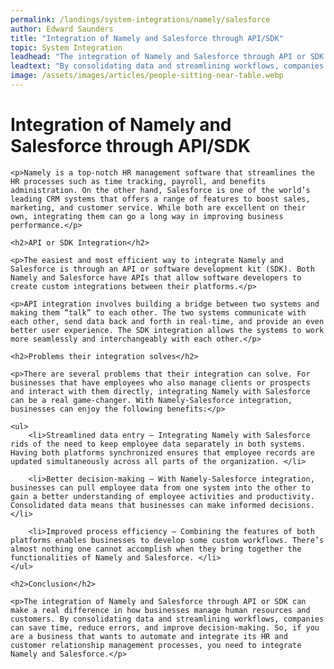 ```yaml
---
permalink: /landings/system-integrations/namely/salesforce
author: Edward Saunders
title: "Integration of Namely and Salesforce through API/SDK"
topic: System Integration
leadhead: "The integration of Namely and Salesforce through API or SDK can make a real difference in how businesses manage human resources and customers"
leadtext: "By consolidating data and streamlining workflows, companies can save time, reduce errors, and improve decision-making. So, if you are a business that wants to automate and integrate its HR and customer relationship management processes, you need to integrate Namely and Salesforce."
image: /assets/images/articles/people-sitting-near-table.webp
---
```

<div class="arttext">
	<h1>Integration of Namely and Salesforce through API/SDK</h1>

	<p>Namely is a top-notch HR management software that streamlines the HR processes such as time tracking, payroll, and benefits administration. On the other hand, Salesforce is one of the world’s leading CRM systems that offers a range of features to boost sales, marketing, and customer service. While both are excellent on their own, integrating them can go a long way in improving business performance.</p>

	<h2>API or SDK Integration</h2>

	<p>The easiest and most efficient way to integrate Namely and Salesforce is through an API or software development kit (SDK). Both Namely and Salesforce have APIs that allow software developers to create custom integrations between their platforms.</p>

	<p>API integration involves building a bridge between two systems and making them “talk” to each other. The two systems communicate with each other, send data back and forth in real-time, and provide an even better user experience. The SDK integration allows the systems to work more seamlessly and interchangeably with each other.</p>

	<h2>Problems their integration solves</h2>

	<p>There are several problems that their integration can solve. For businesses that have employees who also manage clients or prospects and interact with them directly, integrating Namely with Salesforce can be a real game-changer. With Namely-Salesforce integration, businesses can enjoy the following benefits:</p>

	<ul>
		<li>Streamlined data entry – Integrating Namely with Salesforce rids of the need to keep employee data separately in both systems. Having both platforms synchronized ensures that employee records are updated simultaneously across all parts of the organization. </li>

		<li>Better decision-making – With Namely-Salesforce integration, businesses can pull employee data from one system into the other to gain a better understanding of employee activities and productivity. Consolidated data means that businesses can make informed decisions. </li>

		<li>Improved process efficiency – Combining the features of both platforms enables businesses to develop some custom workflows. There’s almost nothing one cannot accomplish when they bring together the functionalities of Namely and Salesforce. </li>
	</ul>

	<h2>Conclusion</h2>

	<p>The integration of Namely and Salesforce through API or SDK can make a real difference in how businesses manage human resources and customers. By consolidating data and streamlining workflows, companies can save time, reduce errors, and improve decision-making. So, if you are a business that wants to automate and integrate its HR and customer relationship management processes, you need to integrate Namely and Salesforce.</p>

</div>